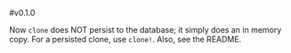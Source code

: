 #v0.1.0 

Now `clone` does NOT persist to the database; it simply does an in memory copy. For a persisted clone, use `clone!`. Also, see the README.

